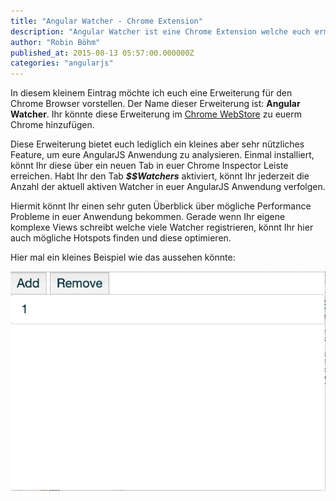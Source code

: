 ```yaml
---
title: "Angular Watcher - Chrome Extension"
description: "Angular Watcher ist eine Chrome Extension welche euch ermöglicht die Performance in euer AngularJS Anwendung zu analysieren und zu optimieren."
author: "Robin Böhm"
published_at: 2015-08-13 05:57:00.000000Z
categories: "angularjs"
---
```


In diesem kleinem Eintrag möchte ich euch eine Erweiterung für den Chrome Browser vorstellen. Der Name dieser Erweiterung ist: **Angular Watcher**.
Ihr könnte diese Erweiterung im [Chrome WebStore](https://chrome.google.com/webstore/detail/nlmjblobloedpmkmmckeehnbfalnjnjk) zu euerm Chrome hinzufügen.

Diese Erweiterung bietet euch lediglich ein kleines aber sehr nützliches Feature, um eure AngularJS Anwendung zu analysieren. Einmal installiert, könnt Ihr diese über ein neuen Tab in euer Chrome Inspector Leiste erreichen. Habt Ihr den Tab ***$$Watchers*** aktiviert, könnt Ihr jederzeit die Anzahl der aktuell aktiven Watcher in euer AngularJS Anwendung verfolgen.

Hiermit könnt Ihr einen sehr guten Überblick über mögliche Performance Probleme in euer Anwendung bekommen.
Gerade wenn Ihr eigene komplexe Views schreibt welche viele Watcher registrieren, könnt Ihr hier auch mögliche Hotspots finden und diese optimieren.

Hier mal ein kleines Beispiel wie das aussehen könnte:

![Bild](angular-watcher-chrome-example.gif)
